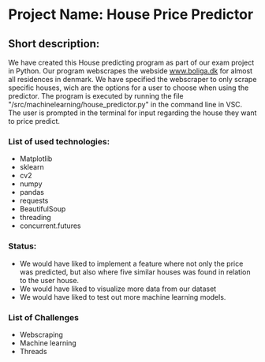 # Project Name: House Price Predictor

## Short description:
We have created this House predicting program as part of our exam project in Python.
Our program webscrapes the webside www.boliga.dk for almost all residences in denmark. We have specified the webscraper to only scrape specific houses, wich are the options for a user to choose when using the predictor.
The program is executed by running the file "/src/machinelearning/house_predictor.py" in the command line in VSC.
The user is prompted in the terminal for input regarding the house they want to price predict.

### List of used technologies:
 - Matplotlib
 - sklearn
 - cv2
 - numpy
 - pandas
 - requests
 - BeautifulSoup
 - threading
 - concurrent.futures

### Status:
 - We would have liked to implement a feature where not only the price was predicted, but also where five    similar houses was found in relation to the user house.
 - We would have liked to visualize more data from our dataset
 - We would have liked to test out more machine learning models. 
 
### List of Challenges
 - Webscraping
 - Machine learning
 - Threads
